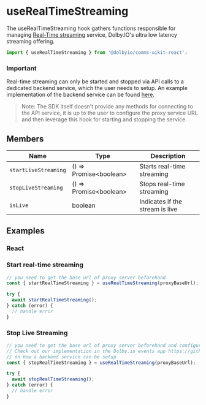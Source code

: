 # useRealTimeStreaming

The useRealTimeStreaming hook gathers functions responsible for managing [Real-Time streaming](https://docs.dolby.io/communications-apis/reference/introduction-to-streaming-api) service, Dolby.IO's ultra low latency streaming offering.

```javascript
import { useRealTimeStreaming } from '@dolbyio/comms-uikit-react';
```

### Important

Real-time streaming can only be started and stopped via API calls to a dedicated backend service, which the user needs to setup. An example implementation of the backend service can be found [here](https://github.com/dolbyio-samples/comms-app-react-events/blob/main/api-proxy).

> Note: The SDK itself doesn't provide any methods for connecting to the API service, it is up to the user to configure the proxy service URL and then leverage this hook for starting and stopping the service.

## Members

| Name                 | Type                     | Description                     |
| -------------------- | ------------------------ | ------------------------------- |
| `startLiveStreaming` | () => Promise\<boolean\> | Starts real-time streaming      |
| `stopLiveStreaming`  | () => Promise\<boolean\> | Stops real-time streaming       |
| `isLive`             | boolean                  | Indicates if the stream is live |

## Examples

### React

### Start real-time streaming

```javascript
// you need to get the base url of proxy server beforehand
const { startRealTimeStreaming } = useRealTimeStreaming(proxyBaseUrl);

try {
  await startRealTimeStreaming();
} catch (error) {
  // handle error
}
```

### Stop Live Streaming

```javascript
// you need to get the base url of proxy server beforehand and configure it in order to use this hook.
// Check out our implementation in the Dolby.io events app https://github.com/dolbyio-samples/comms-app-react-events/tree/main/api-proxy
// on how a backend service can be setup
const { stopRealTimeStreaming } = useRealTimeStreaming(proxyBaseUrl);

try {
  await stopRealTimeStreaming();
} catch (error) {
  // handle error
}
```
